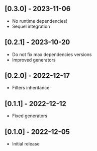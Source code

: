 ## [0.3.0] - 2023-11-06

- No runtime dependencies!
- Sequel integration

## [0.2.1] - 2023-10-20

- Do not fix max dependencies versions
- Improved generators

## [0.2.0] - 2022-12-17

- Filters inheritance

## [0.1.1] - 2022-12-12

- Fixed generators

## [0.1.0] - 2022-12-05

- Initial release
